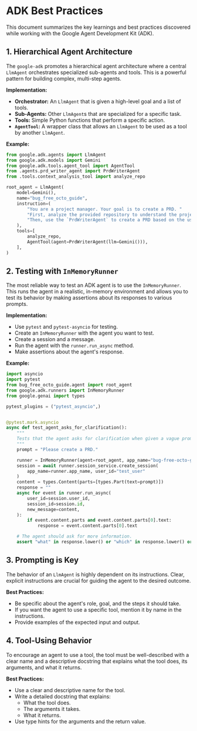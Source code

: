 # ADK Best Practices

This document summarizes the key learnings and best practices discovered while working with the Google Agent Development Kit (ADK).

## 1. Hierarchical Agent Architecture

The `google-adk` promotes a hierarchical agent architecture where a central `LlmAgent` orchestrates specialized sub-agents and tools. This is a powerful pattern for building complex, multi-step agents.

**Implementation:**

*   **Orchestrator:** An `LlmAgent` that is given a high-level goal and a list of tools.
*   **Sub-Agents:** Other `LlmAgent`s that are specialized for a specific task.
*   **Tools:** Simple Python functions that perform a specific action.
*   **`AgentTool`:** A wrapper class that allows an `LlmAgent` to be used as a tool by another `LlmAgent`.

**Example:**

```python
from google.adk.agents import LlmAgent
from google.adk.models import Gemini
from google.adk.tools.agent_tool import AgentTool
from .agents.prd_writer_agent import PrdWriterAgent
from .tools.context_analysis_tool import analyze_repo

root_agent = LlmAgent(
    model=Gemini(),
    name="bug_free_octo_guide",
    instruction=(
        "You are a project manager. Your goal is to create a PRD. "
        "First, analyze the provided repository to understand the project context. "
        "Then, use the `PrdWriterAgent` to create a PRD based on the user's request and the repository context."
    ),
    tools=[
        analyze_repo,
        AgentTool(agent=PrdWriterAgent(llm=Gemini())),
    ],
)
```

## 2. Testing with `InMemoryRunner`

The most reliable way to test an ADK agent is to use the `InMemoryRunner`. This runs the agent in a realistic, in-memory environment and allows you to test its behavior by making assertions about its responses to various prompts.

**Implementation:**

*   Use `pytest` and `pytest-asyncio` for testing.
*   Create an `InMemoryRunner` with the agent you want to test.
*   Create a session and a message.
*   Run the agent with the `runner.run_async` method.
*   Make assertions about the agent's response.

**Example:**

```python
import asyncio
import pytest
from bug_free_octo_guide.agent import root_agent
from google.adk.runners import InMemoryRunner
from google.genai import types

pytest_plugins = ("pytest_asyncio",)


@pytest.mark.asyncio
async def test_agent_asks_for_clarification():
    """
    Tests that the agent asks for clarification when given a vague prompt.
    """
    prompt = "Please create a PRD."

    runner = InMemoryRunner(agent=root_agent, app_name="bug-free-octo-guide")
    session = await runner.session_service.create_session(
        app_name=runner.app_name, user_id="test_user"
    )
    content = types.Content(parts=[types.Part(text=prompt)])
    response = ""
    async for event in runner.run_async(
        user_id=session.user_id,
        session_id=session.id,
        new_message=content,
    ):
        if event.content.parts and event.content.parts[0].text:
            response = event.content.parts[0].text

    # The agent should ask for more information.
    assert "what" in response.lower() or "which" in response.lower() or "?" in response
```

## 3. Prompting is Key

The behavior of an `LlmAgent` is highly dependent on its instructions. Clear, explicit instructions are crucial for guiding the agent to the desired outcome.

**Best Practices:**

*   Be specific about the agent's role, goal, and the steps it should take.
*   If you want the agent to use a specific tool, mention it by name in the instructions.
*   Provide examples of the expected input and output.

## 4. Tool-Using Behavior

To encourage an agent to use a tool, the tool must be well-described with a clear name and a descriptive docstring that explains what the tool does, its arguments, and what it returns.

**Best Practices:**

*   Use a clear and descriptive name for the tool.
*   Write a detailed docstring that explains:
    *   What the tool does.
    *   The arguments it takes.
    *   What it returns.
*   Use type hints for the arguments and the return value.
